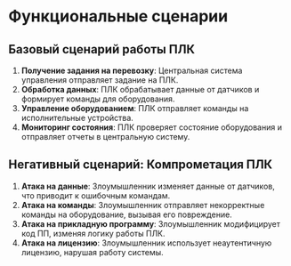 # Функциональные сценарии

## Базовый сценарий работы ПЛК
1. **Получение задания на перевозку**:
     Центральная система управления отправляет задание на ПЛК.
2. **Обработка данных**:
     ПЛК обрабатывает данные от датчиков и формирует команды для оборудования.
3. **Управление оборудованием**:
     ПЛК отправляет команды на исполнительные устройства.
5. **Мониторинг состояния**:
     ПЛК проверяет состояние оборудования и отправляет отчеты в центральную систему.

## Негативный сценарий: Компрометация ПЛК
1. **Атака на данные**:
     Злоумышленник изменяет данные от датчиков, что приводит к ошибочным командам.
2. **Атака на команды**:
     Злоумышленник отправляет некорректные команды на оборудование, вызывая его повреждение.
3. **Атака на прикладную программу**:
     Злоумышленник модифицирует код ПП, изменяя логику работы ПЛК.
4. **Атака на лицензию**:
     Злоумышленник использует неаутентичную лицензию, нарушая работу системы.
